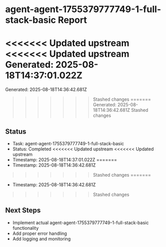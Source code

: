 # agent-agent-1755379777749-1-full-stack-basic Report

<<<<<<< Updated upstream
<<<<<<< Updated upstream
Generated: 2025-08-18T14:37:01.022Z
=======
Generated: 2025-08-18T14:36:42.681Z
>>>>>>> Stashed changes
=======
Generated: 2025-08-18T14:36:42.681Z
>>>>>>> Stashed changes

## Status
- Task: agent-agent-1755379777749-1-full-stack-basic
- Status: Completed
<<<<<<< Updated upstream
<<<<<<< Updated upstream
- Timestamp: 2025-08-18T14:37:01.022Z
=======
- Timestamp: 2025-08-18T14:36:42.681Z
>>>>>>> Stashed changes
=======
- Timestamp: 2025-08-18T14:36:42.681Z
>>>>>>> Stashed changes

## Next Steps
- Implement actual agent-agent-1755379777749-1-full-stack-basic functionality
- Add proper error handling
- Add logging and monitoring
